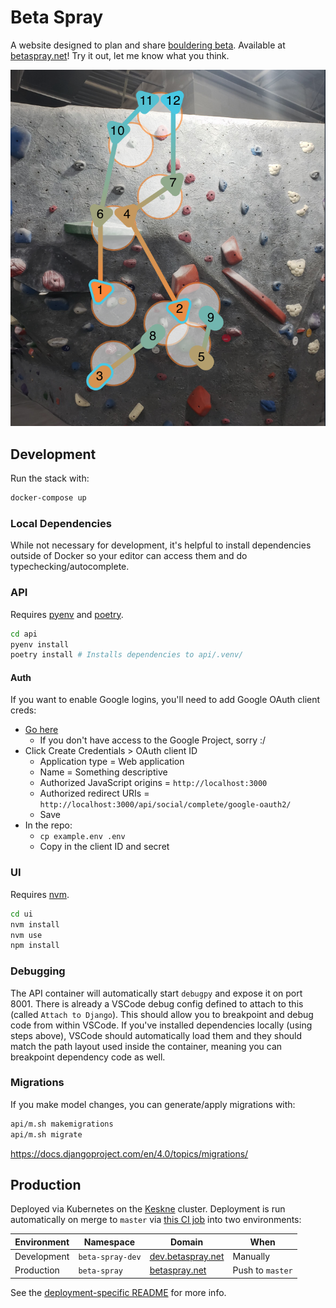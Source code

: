 # Beta Spray

A website designed to plan and share [bouldering beta](<https://en.wikipedia.org/wiki/Beta_(climbing)>). Available at [betaspray.net](https://betaspray.net)! Try it out, let me know what you think.

![Annotated boulder](/images/boulder1.png)

## Development

Run the stack with:

```sh
docker-compose up
```

### Local Dependencies

While not necessary for development, it's helpful to install dependencies outside of Docker so your editor can access them and do typechecking/autocomplete.

### API

Requires [pyenv](https://github.com/pyenv/pyenv) and [poetry](https://python-poetry.org/docs/).

```sh
cd api
pyenv install
poetry install # Installs dependencies to api/.venv/
```

#### Auth

If you want to enable Google logins, you'll need to add Google OAuth client creds:

- [Go here](https://console.cloud.google.com/apis/credentials)
  - If you don't have access to the Google Project, sorry :/
- Click Create Credentials > OAuth client ID
  - Application type = Web application
  - Name = Something descriptive
  - Authorized JavaScript origins = `http://localhost:3000`
  - Authorized redirect URIs = `http://localhost:3000/api/social/complete/google-oauth2/`
  - Save
- In the repo:
  - `cp example.env .env`
  - Copy in the client ID and secret

### UI

Requires [nvm](https://github.com/nvm-sh/nvm).

```sh
cd ui
nvm install
nvm use
npm install
```

### Debugging

The API container will automatically start `debugpy` and expose it on port 8001. There is already a VSCode debug config defined to attach to this (called `Attach to Django`). This should allow you to breakpoint and debug code from within VSCode. If you've installed dependencies locally (using steps above), VSCode should automatically load them and they should match the path layout used inside the container, meaning you can breakpoint dependency code as well.

### Migrations

If you make model changes, you can generate/apply migrations with:

```sh
api/m.sh makemigrations
api/m.sh migrate
```

https://docs.djangoproject.com/en/4.0/topics/migrations/

## Production

Deployed via Kubernetes on the [Keskne](https://github.com/LucasPickering/keskne) cluster. Deployment is run automatically on merge to `master` via [this CI job](https://github.com/LucasPickering/beta-spray/actions/workflows/deploy.yml) into two environments:

| Environment | Namespace        | Domain                                         | When             |
| ----------- | ---------------- | ---------------------------------------------- | ---------------- |
| Development | `beta-spray-dev` | [dev.betaspray.net](https://dev.betaspray.net) | Manually         |
| Production  | `beta-spray`     | [betaspray.net](https://betaspray.net)         | Push to `master` |

See the [deployment-specific README](./deploy/README.md) for more info.
